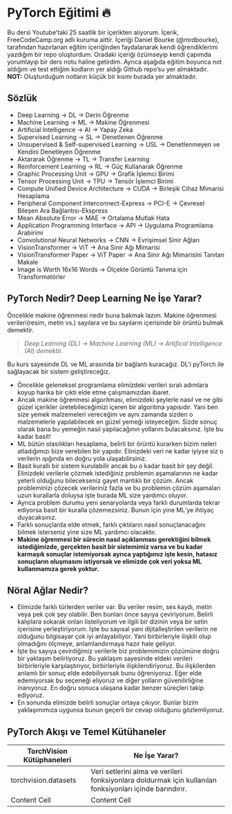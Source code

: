 # PyTorch Eğitimi 🔥

Bu dersi Youtube’taki 25 saatlik bir içerikten alıyorum. İçerik, FreeCodeCamp.org  adlı kuruma aittir. İçeriği Daniel Bourke (@mrdbourke), tarafından hazırlanan eğitim içeriğinden faydalanarak kendi öğrendiklerimi yazdığım bir repo oluşturdum. Oradaki içeriği özümseyip kendi çapımda yorumlayıp bir ders notu haline getirdim. Ayrıca aşağıda eğitim boyunca not aldığım ve test ettiğim kodların yer aldığı Github repo’su yer almaktadır.
**NOT:** Oluşturduğum notların küçük bir kısmı burada yer almaktadır.
## Sözlük
- Deep Learning → DL → Derin Öğrenme
- Machine Learning → ML → Makine Öğrenmesi
- Artificial Intelligence → AI → Yapay Zeka
- Supervised Learning → SL → Denetlenen Öğrenme
- Unsupervised & Self-supervised Learning → USL → Denetlenmeyen ve Kendini Denetleyen Öğrenme
- Aktararak Öğrenme → TL → Transfer Learning
- Reinforcement Learning → RL → Güç Kullanarak Öğrenme
- Graphic Processing Unit → GPU → Grafik İşlemci Birimi
- Tensor Processing Unit → TPU → Tensör İşlemci Birimi
- Compute Unified Device Architecture → CUDA → Birleşik Cihaz Mimarisi Hesaplama
- Peripheral Component Interconnect-Express → PCI-E → Çevresel Bileşen Ara Bağlantısı-Ekspress
- Mean Absolute Error → MAE → Ortalama Mutlak Hata
- Application Programming Interface → API → Uygulama Programlama Arabirimi
- Convolutional Neural Networks → CNN → Evrişimsel Sinir Ağları
- VisionTransformer → ViT → Ana Sinir Ağı Mimarisi
- VisionTransformer Paper → ViT Paper → Ana Sinir Ağı Mimarisini Tanıtan Makale
- Image is Worth 16x16 Words → Ölçekte Görüntü Tanıma için Transformatörler


## PyTorch Nedir? Deep Learning Ne İşe Yarar?
Öncelikle makine öğrenmesi nedir buna bakmak lazım. Makine öğrenmesi verileri(resim, metin vs.) sayılara ve bu sayıların içerisinde bir örüntü bulmak demektir. 

> *Deep Learning (DL) → Machine Learning (ML) → Artifical Intelligence (AI) demektir.*
> 

Bu kurs sayesinde DL ve ML arasında bir bağlantı kuracağız. DL’i pyTorch ile sağlayacak bir sistem geliştireceğiz. 

- Öncelikle geleneksel programlama elimizdeki verileri sıralı adımlara koyup harika bir çıktı elde etme çalışmamızdan ibaret.
- Ancak makine öğrenmesi algoritması, elimizdeki şeylerle nasıl ve ne gibi güzel içerikler üretebileceğimizi içeren bir algoritma yapısıdır. Yani ben size yemek malzemeleri vereceğim ve aynı zamanda sizden o malzemelerle yapılabilecek en güzel yemeği isteyeceğim. Sizde sonuç olarak bana bu yemeğin nasıl yapılacağının yollarını bulacaksınız. İşte bu kadar basit!
- ML bütün olasılıkları hesaplama, belirli bir örüntü kurarken bizim neleri atladığımızı bize verebilen bir yapıdır. Elinizdeki veri ne kadar iyiyse siz o verilerin ışığında en doğru yola ulaşabilirsiniz.
- Basit kurallı bir sistem kurulabilir ancak bu o kadar basit bir şey değil. Elinizdeki verilerle çözmek istediğiniz problemin aşamalarının ne kadar yeterli olduğunu bilecekseniz gayet mantıklı bir çözüm. Ancak probleminizi çözecek verileriniz fazla ve bu problemin çözüm aşamaları uzun kurallarla doluysa işte burada ML size yardımcı oluyor.
- Ayrıca problem durumu yeni senaryolarda veya farklı durumlarda tekrar ediyorsa basit bir kuralla çözemezsiniz. Bunun için yine ML’ye ihtiyaç duyacaksınız.
- Farklı sonuçlarda elde etmek, farklı çıktıların nasıl sonuçlanacağını bilmek isterseniz yine size ML yardımcı olacaktır.
- **Makine öğrenmesi bir sürecin nasıl açıklanması gerektiğini bilmek istediğimizde, gerçekten basit bir sistemimiz varsa ve bu kadar karmaşık sonuçlar istemiyorsak ayrıca yaptığımız işte kesin, hatasız sonuçların oluşmasını istiyorsak ve elimizde çok veri yoksa ML kullanmamıza gerek yoktur.**


## Nöral Ağlar Nedir?
- Elimizde farklı türlerden veriler var. Bu veriler resim, ses kaydı, metin veya pek çok şey olabilir. Ben bunları önce sayıya çeviriyorum. Belirli kalıplara sokarak onları listeliyorum ve ilgili bir dizinin veya bir setin içerisine yerleştiriyorum. İşte bu sayısal yani dijitalleştirilen verilerin ne olduğunu bilgisayar çok iyi anlayabiliyor. Yani birbirleriyle ilişkili olup olmadığını ölçmeye, anlamlandırmaya hazır hale geliyor.
- İşte bu sayıya çevirdiğimiz verilerle biz problemimizin çözümüne doğru bir yaklaşım belirliyoruz. Bu yaklaşım sayesinde eldeki verileri birbirleriyle karşılaştırıyor, birbirleriyle ilişkilendiriyoruz. Bu ilişkilerden anlamlı bir sonuç elde edebiliyorsak bunu öğreniyoruz. Eğer elde edemiyorsak bu seçeneği eliyoruz ve diğer yolların güvenilirliğine inanıyoruz. En doğru sonuca ulaşana kadar benzer süreçleri takip ediyoruz.
- En sonunda elimizde belirli sonuçlar ortaya çıkıyor. Bunlar bizim yaklaşımımıza uygunsa bunun geçerli bir cevap olduğunu gözlemliyoruz.

## PyTorch Akışı ve Temel Kütühaneler
| TorchVision Kütüphaneleri  | Ne İşe Yarar? |
| ------------- | ------------- |
| torchvision.datasets  | Veri setlerini alma ve verileri fonksiyonlara doldurmak için kullanılan fonksiyonları içinde barındırır.  |
| Content Cell  | Content Cell  |
